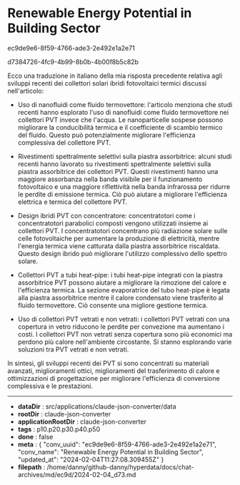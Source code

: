 # Renewable Energy Potential in Building Sector

ec9de9e6-8f59-4766-ade3-2e492e1a2e71

d7384726-4fc9-4b99-8b0b-4b00f8b5c82b

 Ecco una traduzione in italiano della mia risposta precedente relativa agli sviluppi recenti dei collettori solari ibridi fotovoltaici termici discussi nell'articolo:

- Uso di nanofluidi come fluido termovettore: l'articolo menziona che studi recenti hanno esplorato l'uso di nanofluidi come fluido termovettore nei collettori PVT invece che l'acqua. Le nanoparticelle sospese possono migliorare la conducibilità termica e il coefficiente di scambio termico del fluido. Questo può potenzialmente migliorare l'efficienza complessiva del collettore PVT. 

- Rivestimenti spettralmente selettivi sulla piastra assorbitrice: alcuni studi recenti hanno lavorato su rivestimenti spettralmente selettivi sulla piastra assorbitrice dei collettori PVT. Questi rivestimenti hanno una maggiore assorbanza nella banda visibile per il funzionamento fotovoltaico e una maggiore riflettività nella banda infrarossa per ridurre le perdite di emissione termica. Ciò può aiutare a migliorare l'efficienza elettrica e termica del collettore PVT.

- Design ibridi PVT con concentratore: concentratotori come i concentratotori parabolici composti vengono utilizzati insieme ai collettori PVT. I concentratotori concentrano più radiazione solare sulle celle fotovoltaiche per aumentare la produzione di elettricità, mentre l'energia termica viene catturata dalla piastra assorbitrice riscaldata. Questo design ibrido può migliorare l'utilizzo complessivo dello spettro solare. 

- Collettori PVT a tubi heat-pipe: i tubi heat-pipe integrati con la piastra assorbitrice PVT possono aiutare a migliorare la rimozione del calore e l'efficienza termica. La sezione evaporatrice del tubo heat-pipe è legata alla piastra assorbitrice mentre il calore condensato viene trasferito al fluido termovettore. Ciò consente una migliore gestione termica.

- Uso di collettori PVT vetrati e non vetrati: i collettori PVT vetrati con una copertura in vetro riducono le perdite per convezione ma aumentano i costi. I collettori PVT non vetrati senza copertura sono più economici ma perdono più calore nell'ambiente circostante. Si stanno esplorando varie soluzioni tra PVT vetrati e non vetrati. 

In sintesi, gli sviluppi recenti dei PVT si sono concentrati su materiali avanzati, miglioramenti ottici, miglioramenti del trasferimento di calore e ottimizzazioni di progettazione per migliorare l'efficienza di conversione complessiva e le prestazioni.

---

* **dataDir** : src/applications/claude-json-converter/data
* **rootDir** : claude-json-converter
* **applicationRootDir** : claude-json-converter
* **tags** : p10.p20.p30.p40.p50
* **done** : false
* **meta** : {
  "conv_uuid": "ec9de9e6-8f59-4766-ade3-2e492e1a2e71",
  "conv_name": "Renewable Energy Potential in Building Sector",
  "updated_at": "2024-02-04T11:27:08.309455Z"
}
* **filepath** : /home/danny/github-danny/hyperdata/docs/chat-archives/md/ec9d/2024-02-04_d73.md